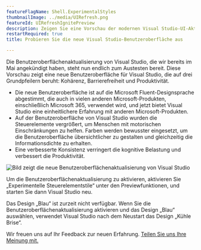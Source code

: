 ```yaml
---
featureFlagName: Shell.ExperimentalStyles
thumbnailImage: ../media/UIRefresh.png
featureId: UIRefreshIgnitePreview
description: Zeigen Sie eine Vorschau der modernen Visual Studio-UI-Aktualisierung an.
restartRequired: true
title: Probieren Sie die neue Visual Studio-Benutzeroberfläche aus

---
```


Die Benutzeroberflächenaktualisierung von Visual Studio, die wir bereits im Mai angekündigt haben, steht nun endlich zum Austesten bereit. Diese Vorschau zeigt eine neue Benutzeroberfläche für Visual Studio, die auf drei Grundpfeilern beruht: Kohärenz, Barrierefreiheit und Produktivität.
- Die neue Benutzeroberfläche ist auf die Microsoft Fluent-Designsprache abgestimmt, die auch in vielen anderen Microsoft-Produkten, einschließlich Microsoft 365, verwendet wird, und jetzt bietet Visual Studio eine einheitlichere Erfahrung mit anderen Microsoft-Produkten.
- Auf der Benutzeroberfläche von Visual Studio wurden die Steuerelemente vergrößert, um Menschen mit motorischen Einschränkungen zu helfen. Farben werden bewusster eingesetzt, um die Benutzeroberfläche übersichtlicher zu gestalten und gleichzeitig die Informationsdichte zu erhalten.
- Eine verbesserte Konsistenz verringert die kognitive Belastung und verbessert die Produktivität.
 
![Bild zeigt die neue Benutzeroberflächenaktualisierung von Visual Studio](../media/UIRefresh.png)
 
Um die Benutzeroberflächenaktualisierung zu aktivieren, aktivieren Sie „Experimentelle Steuerelementstile“ unter den Previewfunktionen, und starten Sie dann Visual Studio neu.
 
Das Design „Blau“ ist zurzeit nicht verfügbar. Wenn Sie die Benutzeroberflächenaktualisierung aktivieren und das Design „Blau“ auswählen, verwendet Visual Studio nach dem Neustart das Design „Kühle Brise“.
 
Wir freuen uns auf Ihr Feedback zur neuen Erfahrung. [Teilen Sie uns Ihre Meinung mit.](https://aka.ms/uirefresh179devcomm)
